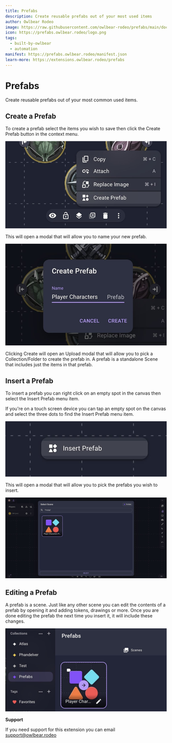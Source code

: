 ```yaml
---
title: Prefabs
description: Create reusable prefabs out of your most used items
author: Owlbear Rodeo
image: https://raw.githubusercontent.com/owlbear-rodeo/prefabs/main/docs/header.jpg
icon: https://prefabs.owlbear.rodeo/logo.png
tags:
  - built-by-owlbear
  - automation
manifest: https://prefabs.owlbear.rodeo/manifest.json
learn-more: https://extensions.owlbear.rodeo/prefabs
---
```


# Prefabs

Create reusable prefabs out of your most common used items.

## Create a Prefab

To create a prefab select the items you wish to save then click the Create Prefab button in the context menu.

![Create Prefab context menu item](https://raw.githubusercontent.com/owlbear-rodeo/prefabs/main/docs/create.jpg)

This will open a modal that will allow you to name your new prefab.

![Name Prefab modal](https://raw.githubusercontent.com/owlbear-rodeo/prefabs/main/docs/name.jpg)

Clicking Create will open an Upload modal that will allow you to pick a Collection/Folder to create the prefab in.
A prefab is a standalone Scene that includes just the items in that prefab.

## Insert a Prefab

To insert a prefab you can right click on an empty spot in the canvas then select the Insert Prefab menu item.

If you're on a touch screen device you can tap an empty spot on the canvas and select the three dots to find the Insert Prefab menu item.

![Insert Prefab menu item](https://raw.githubusercontent.com/owlbear-rodeo/prefabs/main/docs/insert.jpg)

This will open a modal that will allow you to pick the prefabs you wish to insert.

![Insert Prefab modal](https://raw.githubusercontent.com/owlbear-rodeo/prefabs/main/docs/insertModal.jpg)

## Editing a Prefab

A prefab is a scene. Just like any other scene you can edit the contents of a prefab by opening it and adding tokens, drawings or more. Once you are done editing the prefab the next time you insert it, it will include these changes.

![Open Prefab tile](https://raw.githubusercontent.com/owlbear-rodeo/prefabs/main/docs/tile.jpg)

**Support**

If you need support for this extension you can email <support@owlbear.rodeo>
